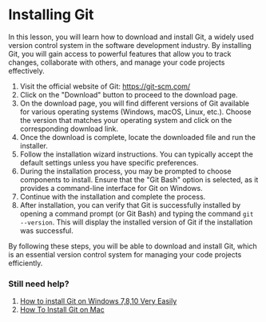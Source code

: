 # Installing Git

In this lesson, you will learn how to download and install Git, a widely used version control system in the software development industry. By installing Git, you will gain access to powerful features that allow you to track changes, collaborate with others, and manage your code projects effectively.

1. Visit the official website of Git: <a href="https://git-scm.com/" target="_blank">https://git-scm.com/</a>
2. Click on the "Download" button to proceed to the download page.
3. On the download page, you will find different versions of Git available for various operating systems (Windows, macOS, Linux, etc.). Choose the version that matches your operating system and click on the corresponding download link.
4. Once the download is complete, locate the downloaded file and run the installer.
5. Follow the installation wizard instructions. You can typically accept the default settings unless you have specific preferences.
6. During the installation process, you may be prompted to choose components to install. Ensure that the "Git Bash" option is selected, as it provides a command-line interface for Git on Windows.
7. Continue with the installation and complete the process.
8. After installation, you can verify that Git is successfully installed by opening a command prompt (or Git Bash) and typing the command `git --version`. This will display the installed version of Git if the installation was successful.

By following these steps, you will be able to download and install Git, which is an essential version control system for managing your code projects efficiently.

### Still need help?

1. <a href="https://youtu.be/rrHsdQdC91I" target="_blank">How to install Git on Windows 7,8,10 Very Easily</a>
2. <a href="https://youtu.be/26hzQ6KWhDM" target="_blank">How To Install Git on Mac</a>
